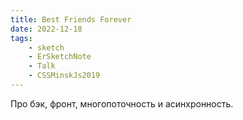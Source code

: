 ```yaml
---
title: Best Friends Forever
date: 2022-12-18
tags:
    - sketch
    - ErSketchNote
    - Talk
    - CSSMinskJs2019
---
```


Про бэк, фронт, многопоточность и асинхронность.
